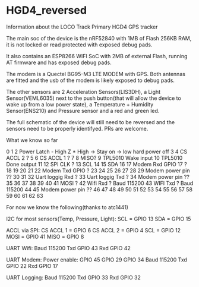 # HGD4_reversed
Information about the LOCO Track Primary HGD4 GPS tracker

The main soc of the device is the nRF52840 with 1MB of Flash 256KB RAM, it is not locked or read protected with exposed debug pads.

It also contains an ESP8266 WIFI SoC with 2MB of external Flash, running AT firmware and has exposed debug pads.

The modem is a Quectel BG95-M3 LTE MODEM with GPS. Both antennas are fitted and the usb of the modem is likely exposed to debug pads.

The other sensors are 2 Acceleration Sensors(LIS3DH), a Light Sensor(VEML6035) next to the push button(that will allow the device to wake up from a low power state), a Temperature + Humidity Sensor(ENS210) and Pressure sensor and a red and green led.

The full schematic of the device will still need to be reversed and the sensors need to be properly identifyed. PRs are welcome. 

What we know so far

0
1
2    Power Latch - High Z * High -> Stay on -> low hard power off
3
4    CS ACCL 2 ? 
5
6     CS ACCL 1 ?
7
8     MISO?
9     TPL5010 Wake input
10    TPL5010 Done output
11
12   SPI CLK ?
13     SCL 
14
15    SDA
16
17  Modem Rxd GPIO 17 ?
18
19
20
21
22  Modem Txd GPIO ?
23
24
25
26
27
28
29  Modem power pin ??
30
31
32   Uart loggig Rxd ? 
33   Uart loggig Txd ? 
34   Modem power pin ??
35
36
37
38
39
40
41   MOSI ? 
42   Wifi Rxd ?   Baud 115200
43   WIFI Txd ?   Baud 115200
44
45   Modem power pin ??
46
47
48
49
50
51
52
53
54
55
56
57
58
59
60
61
62
63

For now we know the following(thanks to atc1441)

I2C for most sensors(Temp, Pressure, Light):
SCL = GPIO 13
SDA = GPIO 15

ACCL via SPI:
CS ACCL 1 = GPIO 6
CS ACCL 2 = GPIO 4
SCL = GPIO 12
MOSI = GPIO 41
MISO = GPIO 8

UART  Wifi:
Baud 115200
Txd GPIO 43
Rxd GPIO 42

UART  Modem:
Power enable: 
GPIO 45
GPIO 29
GPIO 34
Baud 115200
Txd GPIO 22
Rxd GPIO 17

UART Logging:
Baud 115200
Txd GPIO 33
Rxd GPIO 32
